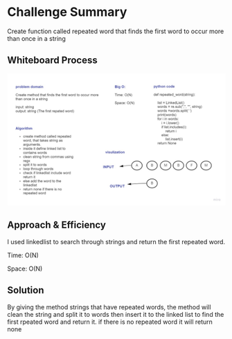 # Challenge Summary
 Create function called repeated word that finds the first word to occur more than once in a string
## Whiteboard Process
![pic](repeated-word.jpg)
## Approach & Efficiency
I used linkedlist to search through strings and 
return the first repeated word.

Time: O(N)

Space: O(N)
## Solution
By giving the method strings that have repeated words, the method will clean the string and split it to words then insert it to the linked list to find the first rpeated word and return it. if there is no repeated word it will return none
